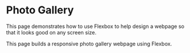 # Photo Gallery

This page demonstrates how to use Flexbox to help design a webpage so that it looks good on any screen size.

This page builds a responsive photo gallery webpage using Flexbox.